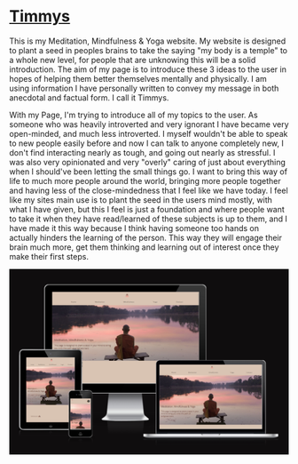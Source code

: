# [Timmys](https://conor-timmis.github.io/Timmys)

This is my Meditation, Mindfulness & Yoga website. My website is designed to plant a seed in peoples brains to take the saying "my body is a temple" to a whole new level, for people that are unknowing this will be a solid introduction. The aim of my page is to introduce these 3 ideas to the user in hopes of helping them better themselves mentally and physically. I am using information I have personally written to convey my message in both anecdotal and factual form. I call it Timmys.

With my Page, I'm trying to introduce all of my topics to the user. As someone who was heavily introverted and very ignorant I have became very open-minded, and much less introverted. I myself wouldn't be able to speak to new people easily before and now I can talk to anyone completely new, I don't find interacting nearly as tough, and going out nearly as stressful. I was also very opinionated and very "overly" caring of just about everything when I should've been letting the small things go. I want to bring this way of life to much more people around the world, bringing more people together and having less of the close-mindedness that I feel like we have today. I feel like my sites main use is to plant the seed in the users mind mostly, with what I have given, but this I feel is just a foundation and where people want to take it when they have read/learned of these subjects is up to them, and I have made it this way because I think having someone too hands on actually hinders the learning of the person. This way they will engage their brain much more, get them thinking and learning out of interest once they make their first steps.

![screenshot](documentation/responsiveness.png)
